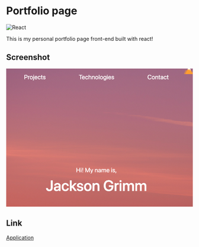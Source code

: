 # Portfolio page

![React](https://img.shields.io/badge/react-%2320232a.svg?style=for-the-badge&logo=react&logoColor=%2361DAFB)

This is my personal portfolio page front-end built with react!

## Screenshot

![alt text](./screenshot/screenshot1.png)

## Link

[Application](https://jacksongrimm.github.io/react-portfolio/)

